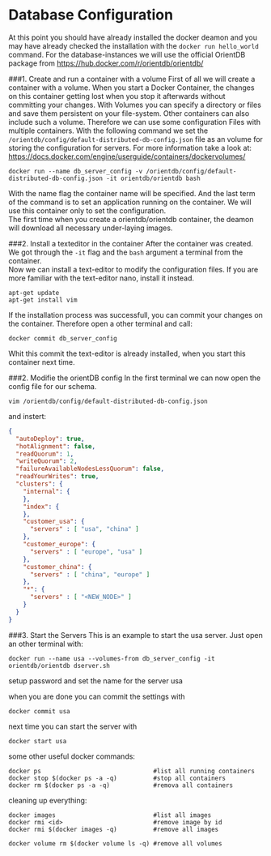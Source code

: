 # Database Configuration

At this point you should have already installed the docker deamon and you may have already checked the installation with the `docker run hello_world` command.
For the database-instances we will use the official OrientDB package from 
https://hub.docker.com/r/orientdb/orientdb/  

###1. Create and run a container with a volume
First of all we will create a container with a volume. When you start a Docker Container, the changes on this container getting lost when you stop it afterwards without committing your changes. With Volumes you can specify a directory or files and save them persistent on your file-system. Other containers can also include such a volume. Therefore we can use some configuration Files with multiple containers. With the following command we set the `/orientdb/config/default-distributed-db-config.json` file as an volume for storing the configuration for servers.
For more information take a look at:
https://docs.docker.com/engine/userguide/containers/dockervolumes/
    
    docker run --name db_server_config -v /orientdb/config/default-distributed-db-config.json -it orientdb/orientdb bash

With the name flag the container name will be specified. And the last term of the command is to set an application running on the container. We will use this container only to set the configuration.  
The first time when you create a orientdb/orientdb container, the deamon will download all necessary under-laying images.

###2. Install a texteditor in the container 
After the container was created. We got through the `-it` flag and the `bash` argument a terminal from the container.  
Now we can install a text-editor to modify the configuration files.
If you are more familiar with the text-editor nano, install it instead. 
    
    apt-get update
    apt-get install vim

If the installation process was successfull, you can commit your changes on the container. Therefore open a other terminal and call:

    docker commit db_server_config
    
Whit this commit the text-editor is already installed, when you start this container next time.

###2. Modifie the orientDB config
In the first terminal we can now open the config file for our schema.
    
    vim /orientdb/config/default-distributed-db-config.json
    
and instert:

```json
{
  "autoDeploy": true,
  "hotAlignment": false,
  "readQuorum": 1,
  "writeQuorum": 2,
  "failureAvailableNodesLessQuorum": false,
  "readYourWrites": true,
  "clusters": {
    "internal": {
    },
    "index": {
    },
    "customer_usa": {
      "servers" : [ "usa", "china" ]
    },
    "customer_europe": {
      "servers" : [ "europe", "usa" ]
    },
    "customer_china": {
      "servers" : [ "china", "europe" ]
    },
    "*": {
      "servers" : [ "<NEW_NODE>" ]
    }
  }
}

```

###3. Start the Servers
This is an example to start the usa server. Just open an other terminal with:
```
docker run --name usa --volumes-from db_server_config -it orientdb/orientdb dserver.sh
```
setup password and set the name for the server usa


when you are done you can commit the settings with

    docker commit usa
    
next time you can start the server with 

    docker start usa
    
some other useful docker commands:

    docker ps                               #list all running containers
    docker stop $(docker ps -a -q)          #stop all containers
    docker rm $(docker ps -a -q)            #remova all containers

cleaning up everything:

    docker images                           #list all images
    docker rmi <id>                         #remove image by id
    docker rmi $(docker images -q)          #remove all images
    
    docker volume rm $(docker volume ls -q) #remove all volumes






